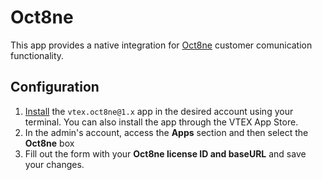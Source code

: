 # Oct8ne

This app provides a native integration for [Oct8ne](https://oct8ne.com/) customer comunication functionality.

## Configuration

1. [Install](https://vtex.io/docs/recipes/store/installing-an-app) the `vtex.oct8ne@1.x` app in the desired account using your terminal. You can also install the app through the VTEX App Store.
2. In the admin's account, access the **Apps** section and then select the **Oct8ne** box
3. Fill out the form with your **Oct8ne license ID and baseURL** and save your changes.

